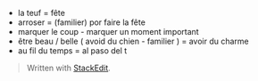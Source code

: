 


- la teuf = fête 
- arroser = (familier) por faire la fête
- marquer le coup - marquer un moment important
- être beau / belle  ( avoid du chien - familier ) = avoir du charme
-  au fil du temps = al paso del t

> Written with [StackEdit](https://stackedit.io/).
<!--stackedit_data:
eyJoaXN0b3J5IjpbLTkzMDg4MTA4MiwtMTUyNzQ2Mjg2NV19
-->